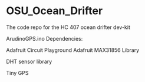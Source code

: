 # OSU_Ocean_Drifter
The code repo for the HC 407 ocean drifter dev-kit


ArudinoGPS.ino Dependencies:

Adafruit Circuit Playground
Adafruit MAX31856 Library

DHT sensor library

Tiny GPS
